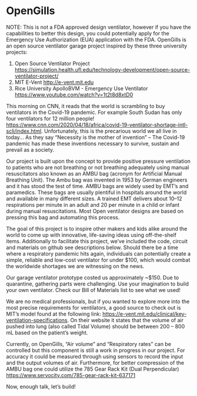 # OpenGills
NOTE: This is not a FDA approved design ventilator, however if you have the capabilities to better this design, you could potentially apply for the Emergency Use Authorization (EUA) application with the FDA.
OpenGills is an open source ventilator garage project inspired by these three university projects:

1.	Open Source Ventilator Project https://simulation.health.ufl.edu/technology-development/open-source-ventilator-project/
2.	MIT E-Vent http://e-vent.mit.edu
3.	Rice University ApolloBVM - Emergency Use Ventilator https://www.youtube.com/watch?v=1t2t8d8xtD0

This morning on CNN, it reads that the world is scrambling to buy ventilators in the Covid-19 pandemic. For example South Sudan has only four ventilators for 12 million people! https://www.cnn.com/2020/04/18/africa/covid-19-ventilator-shortage-intl-scli/index.html. Unfortunately, this is the precarious world we all live in today... As they say “Necessity is the mother of invention” – The Covid-19 pandemic has made these inventions necessary to survive, sustain and prevail as a society.

Our project is built upon the concept to provide positive pressure ventilation to patients who are not breathing or not breathing adequately using manual resuscitators also known as an AMBU bag (acronym for Artificial Manual Breathing Unit). The Ambu bag was invented in 1953 by German engineers and it has stood the test of time. AMBU bags are widely used by EMT’s and paramedics. These bags are usually plentiful in hospitals around the world and available in many different sizes. A trained EMT delivers about 10–12 respirations per minute in an adult and 20 per minute in a child or infant during manual resuscitations. Most Open ventilator designs are based on pressing this bag and automating this process.

The goal of this project is to inspire other makers and kids alike around the world to come up with innovative, life-saving ideas using off-the-shelf items. Additionally to facilitate this project, we’ve included the code, circuit and materials on github see descriptions below. Should there be a time where a respiratory pandemic hits again, individuals can potentially create a simple, reliable and low-cost ventilator for under $100, which would combat the worldwide shortages we are witnessing on the news.

Our garage ventilator prototype costed us approximately ~$150. Due to quarantine, gathering parts were challenging. Use your imagination to build your own ventilator. Check our Bill of Materials list to see what we used!

We are no medical professionals, but if you wanted to explore more into the most precise requirements for ventilators, a good source to check out is MIT’s model found at the following link: https://e-vent.mit.edu/clinical/key-ventilation-specifications. On their website it states that the volume of air pushed into lung (also called Tidal Volume) should be between 200 – 800 mL based on the patient’s weight. 

Currently, on OpenGills, “Air volume” and “Respiratory rates” can be controlled but this component is still a work in progress in our project. For accuracy it could be measured through using sensors to record the input and the output volumes of air. Furthermore, for better compression of the AMBU bag one could utilize the 785 Gear Rack Kit (Dual Perpendicular) https://www.servocity.com/785-gear-rack-kit-637171

Now, enough talk, let’s build!



